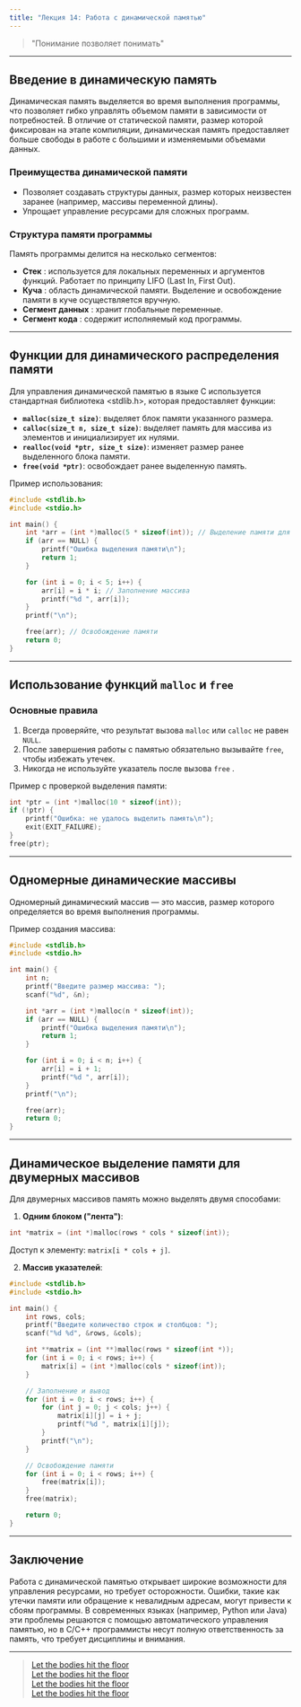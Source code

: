 ```yaml
---
title: "Лекция 14: Работа с динамической памятью"
---
```


> "Понимание позволяет понимать"

***

## Введение в динамическую память

Динамическая память выделяется во время выполнения программы, что позволяет гибко управлять объемом памяти в зависимости от потребностей. В отличие от статической памяти, размер которой фиксирован на этапе компиляции, динамическая память предоставляет больше свободы в работе с большими и изменяемыми объемами данных.

### **Преимущества динамической памяти**

* Позволяет создавать структуры данных, размер которых неизвестен заранее (например, массивы переменной длины).
* Упрощает управление ресурсами для сложных программ.

### **Структура памяти программы**

Память программы делится на несколько сегментов:

* **Стек** : используется для локальных переменных и аргументов функций. Работает по принципу LIFO (Last In, First Out).
* **Куча** : область динамической памяти. Выделение и освобождение памяти в куче осуществляется вручную.
* **Сегмент данных** : хранит глобальные переменные.
* **Сегмент кода** : содержит исполняемый код программы.

***

## Функции для динамического распределения памяти

Для управления динамической памятью в языке C используется стандартная библиотека \<stdlib.h>, которая предоставляет функции:

* **`malloc(size_t size)`**: выделяет блок памяти указанного размера.
* **`calloc(size_t n, size_t size)`**: выделяет память для массива из элементов и инициализирует их нулями.
* **`realloc(void *ptr, size_t size)`**: изменяет размер ранее выделенного блока памяти.
* **`free(void *ptr)`**: освобождает ранее выделенную память.

Пример использования:

```c
#include <stdlib.h>
#include <stdio.h>

int main() {
    int *arr = (int *)malloc(5 * sizeof(int)); // Выделение памяти для 5 элементов
    if (arr == NULL) {
        printf("Ошибка выделения памяти\n");
        return 1;
    }

    for (int i = 0; i < 5; i++) {
        arr[i] = i * i; // Заполнение массива
        printf("%d ", arr[i]);
    }
    printf("\n");

    free(arr); // Освобождение памяти
    return 0;
}
```

***

## Использование функций `malloc` и `free`

### **Основные правила**

1. Всегда проверяйте, что результат вызова `malloc` или `calloc` не равен `NULL`.
2. После завершения работы с памятью обязательно вызывайте `free`, чтобы избежать утечек.
3. Никогда не используйте указатель после вызова `free` .

Пример с проверкой выделения памяти:

```c
int *ptr = (int *)malloc(10 * sizeof(int));
if (!ptr) {
    printf("Ошибка: не удалось выделить память\n");
    exit(EXIT_FAILURE);
}
free(ptr);
```

***

## Одномерные динамические массивы

Одномерный динамический массив — это массив, размер которого определяется во время выполнения программы.

Пример создания массива:

```c
#include <stdlib.h>
#include <stdio.h>

int main() {
    int n;
    printf("Введите размер массива: ");
    scanf("%d", &n);

    int *arr = (int *)malloc(n * sizeof(int));
    if (arr == NULL) {
        printf("Ошибка выделения памяти\n");
        return 1;
    }

    for (int i = 0; i < n; i++) {
        arr[i] = i + 1;
        printf("%d ", arr[i]);
    }
    printf("\n");

    free(arr);
    return 0;
}
```

***

## Динамическое выделение памяти для двумерных массивов

Для двумерных массивов память можно выделять двумя способами:

1. **Одним блоком ("лента")**:

```c
int *matrix = (int *)malloc(rows * cols * sizeof(int));
```

Доступ к элементу: `matrix[i * cols + j]`.

2. **Массив указателей**:

```c
#include <stdlib.h>
#include <stdio.h>

int main() {
    int rows, cols;
    printf("Введите количество строк и столбцов: ");
    scanf("%d %d", &rows, &cols);

    int **matrix = (int **)malloc(rows * sizeof(int *));
    for (int i = 0; i < rows; i++) {
        matrix[i] = (int *)malloc(cols * sizeof(int));
    }

    // Заполнение и вывод
    for (int i = 0; i < rows; i++) {
        for (int j = 0; j < cols; j++) {
            matrix[i][j] = i + j;
            printf("%d ", matrix[i][j]);
        }
        printf("\n");
    }

    // Освобождение памяти
    for (int i = 0; i < rows; i++) {
        free(matrix[i]);
    }
    free(matrix);

    return 0;
}
```

***

## Заключение

Работа с динамической памятью открывает широкие возможности для управления ресурсами, но требует осторожности. Ошибки, такие как утечки памяти или обращение к невалидным адресам, могут привести к сбоям программы. В современных языках (например, Python или Java) эти проблемы решаются с помощью автоматического управления памятью, но в C/C++ программисты несут полную ответственность за память, что требует дисциплины и внимания.

***

> [Let the bodies hit the floor <br />
> Let the bodies hit the floor <br />
> Let the bodies hit the floor <br />
> Let the bodies hit the floor](https://youtu.be/04F4xlWSFh0)
